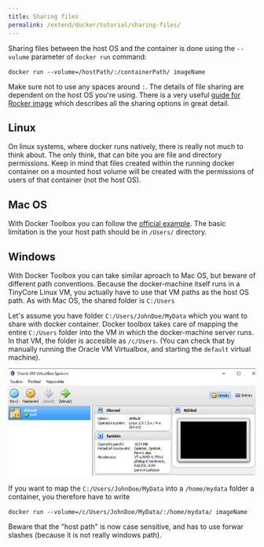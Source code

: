 ```yaml
---
title: Sharing files
permalink: /extend/docker/tutorial/sharing-files/
---
```


Sharing files between the host OS and the container is done using the `--volume` parameter of `docker run` command:

    docker run --volume=/hostPath/:/containerPath/ imageName

Make sure not to use any spaces around `:`. The details of file sharing are dependent on the host OS you're using. 
There is a very 
useful [guide for Rocker image](https://github.com/rocker-org/rocker/wiki/Sharing-files-with-host-machine) which
describes all the sharing options in great detail. 

## Linux
On linux systems, where docker runs natively, there is really not much to think about. The only think, that can bite 
you are file and directory permissions. Keep in mind that files created within the running docker container on
a mounted host volume will be created with the permissions of users of that container (not the host OS).

## Mac OS
With Docker Toolbox you can follow the 
[official example](https://docs.docker.com/engine/installation/mac/#mount-a-volume-on-the-container). 
The basic limitation is the your host path should be in `/Users/` directory.

## Windows
With Docker Toolbox you can take similar aproach to Mac OS, but beware of different path conventions. Because the
docker-machine itself runs in a TinyCore Linux VM, you actually have to use that VM paths as the host OS path. As
with Mac OS, the shared folder is `C:/Users`

Let's assume you have folder `C:/Users/JohnDoe/MyData` which you want to share with docker container. 
Docker toolbox takes care of mapping the entire `C:/Users` folder into the VM in which the docker-machine server
runs. In that VM, the folder is accesible as `/c/Users`. (You can check that by manually running the Oracle 
VM Virtualbox, and starting the `default` virtual machine).

![Oracle VM Virtualbox screenshot](/extend/docker/tutorial/virtualbox.png)

If you want to map the `C:/Users/JohnDoe/MyData` into a `/home/mydata` folder a container, you therefore have to write

    docker run --volume=/c/Users/JohnDoe/MyData/:/home/mydata/ imageName 

Beware that the "host path" is now case sensitive, and has to use forwar slashes (because it is not really windows path).








 
